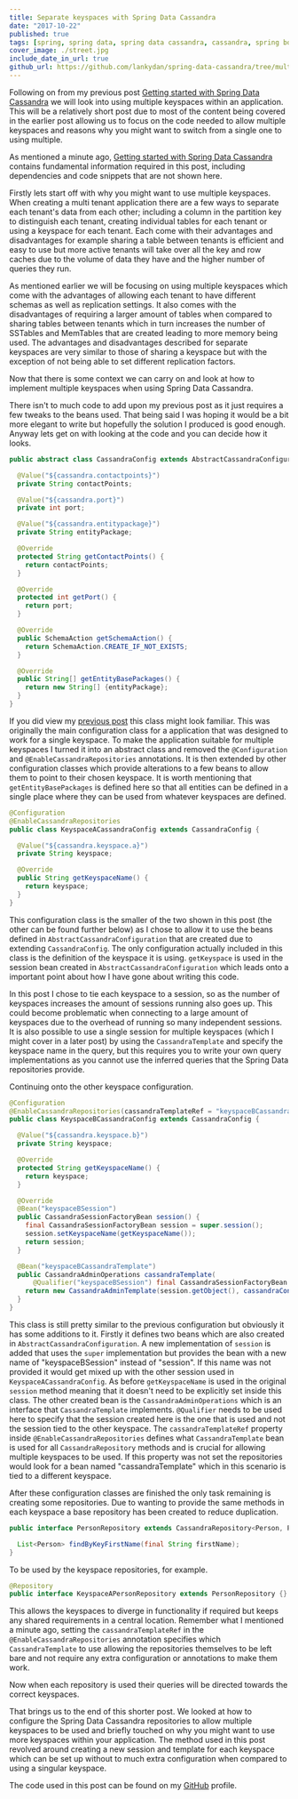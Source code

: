 ```yaml
---
title: Separate keyspaces with Spring Data Cassandra
date: "2017-10-22"
published: true
tags: [spring, spring data, spring data cassandra, cassandra, spring boot, java]
cover_image: ./street.jpg
include_date_in_url: true
github_url: https://github.com/lankydan/spring-data-cassandra/tree/multiple_key_spaces
---
```


Following on from my previous post [Getting started with Spring Data Cassandra](https://lankydan.dev/2017/10/12/getting-started-with-spring-data-cassandra) we will look into using multiple keyspaces within an application. This will be a relatively short post due to most of the content being covered in the earlier post allowing us to focus on the code needed to allow multiple keyspaces and reasons why you might want to switch from a single one to using multiple.

As mentioned a minute ago, [Getting started with Spring Data Cassandra](https://lankydan.dev/2017/10/12/getting-started-with-spring-data-cassandra) contains fundamental information required in this post, including dependencies and code snippets that are not shown here.

Firstly lets start off with why you might want to use multiple keyspaces. When creating a multi tenant application there are a few ways to separate each tenant's data from each other; including a column in the partition key to distinguish each tenant, creating individual tables for each tenant or using a keyspace for each tenant. Each come with their advantages and disadvantages for example sharing a table between tenants is efficient and easy to use but more active tenants will take over all the key and row caches due to the volume of data they have and the higher number of queries they run.

As mentioned earlier we will be focusing on using multiple keyspaces which come with the advantages of allowing each tenant to have different schemas as well as replication settings. It also comes with the disadvantages of requiring a larger amount of tables when compared to sharing tables between tenants which in turn increases the number of SSTables and MemTables that are created leading to more memory being used. The advantages and disadvantages described for separate keyspaces are very similar to those of sharing a keyspace but with the exception of not being able to set different replication factors.

Now that there is some context we can carry on and look at how to implement multiple keyspaces when using Spring Data Cassandra.

There isn't to much code to add upon my previous post as it just requires a few tweaks to the beans used. That being said I was hoping it would be a bit more elegant to write but hopefully the solution I produced is good enough. Anyway lets get on with looking at the code and you can decide how it looks.

```java
public abstract class CassandraConfig extends AbstractCassandraConfiguration {

  @Value("${cassandra.contactpoints}")
  private String contactPoints;

  @Value("${cassandra.port}")
  private int port;

  @Value("${cassandra.entitypackage}")
  private String entityPackage;

  @Override
  protected String getContactPoints() {
    return contactPoints;
  }

  @Override
  protected int getPort() {
    return port;
  }

  @Override
  public SchemaAction getSchemaAction() {
    return SchemaAction.CREATE_IF_NOT_EXISTS;
  }

  @Override
  public String[] getEntityBasePackages() {
    return new String[] {entityPackage};
  }
}
```

If you did view my [previous post](https://lankydan.dev/2017/10/12/getting-started-with-spring-data-cassandra) this class might look familiar. This was originally the main configuration class for a application that was designed to work for a single keyspace. To make the application suitable for multiple keyspaces I turned it into an abstract class and removed the `@Configuration` and `@EnableCassandraRepositories` annotations. It is then extended by other configuration classes which provide alterations to a few beans to allow them to point to their chosen keyspace. It is worth mentioning that `getEntityBasePackages` is defined here so that all entities can be defined in a single place where they can be used from whatever keyspaces are defined.

```java
@Configuration
@EnableCassandraRepositories
public class KeyspaceACassandraConfig extends CassandraConfig {

  @Value("${cassandra.keyspace.a}")
  private String keyspace;

  @Override
  public String getKeyspaceName() {
    return keyspace;
  }
}
```

This configuration class is the smaller of the two shown in this post (the other can be found further below) as I chose to allow it to use the beans defined in `AbstractCassandraConfiguration` that are created due to extending `CassandraConfig`. The only configuration actually included in this class is the definition of the keyspace it is using. `getKeyspace` is used in the session bean created in `AbstractCassandraConfiguration` which leads onto a important point about how I have gone about writing this code.

In this post I chose to tie each keyspace to a session, so as the number of keyspaces increases the amount of sessions running also goes up. This could become problematic when connecting to a large amount of keyspaces due to the overhead of running so many independent sessions. It is also possible to use a single session for multiple keyspaces (which I might cover in a later post) by using the `CassandraTemplate` and specify the keyspace name in the query, but this requires you to write your own query implementations as you cannot use the inferred queries that the Spring Data repositories provide.

Continuing onto the other keyspace configuration.

```java
@Configuration
@EnableCassandraRepositories(cassandraTemplateRef = "keyspaceBCassandraTemplate")
public class KeyspaceBCassandraConfig extends CassandraConfig {

  @Value("${cassandra.keyspace.b}")
  private String keyspace;

  @Override
  protected String getKeyspaceName() {
    return keyspace;
  }

  @Override
  @Bean("keyspaceBSession")
  public CassandraSessionFactoryBean session() {
    final CassandraSessionFactoryBean session = super.session();
    session.setKeyspaceName(getKeyspaceName());
    return session;
  }

  @Bean("keyspaceBCassandraTemplate")
  public CassandraAdminOperations cassandraTemplate(
      @Qualifier("keyspaceBSession") final CassandraSessionFactoryBean session) throws Exception {
    return new CassandraAdminTemplate(session.getObject(), cassandraConverter());
  }
}
```

This class is still pretty similar to the previous configuration but obviously it has some additions to it. Firstly it defines two beans which are also created in `AbstractCassandraConfiguration`. A new implementation of `session` is added that uses the `super` implementation but provides the bean with a new name of "keyspaceBSession" instead of "session". If this name was not provided it would get mixed up with the other session used in `KeyspaceACassandraConfig`. As before `getKeyspaceName` is used in the original `session` method meaning that it doesn't need to be explicitly set inside this class. The other created bean is the `CassandraAdminOperations` which is an interface that `CassandraTemplate` implements. `@Qualifier` needs to be used here to specify that the session created here is the one that is used and not the session tied to the other keyspace. The `cassandraTemplateRef` property inside `@EnableCassandraRepositories` defines what `CassandraTemplate` bean is used for all `CassandraRepository` methods and is crucial for allowing multiple keyspaces to be used. If this property was not set the repositories would look for a bean named "cassandraTemplate" which in this scenario is tied to a different keyspace.

After these configuration classes are finished the only task remaining is creating some repositories. Due to wanting to provide the same methods in each keyspace a base repository has been created to reduce duplication.

```java
public interface PersonRepository extends CassandraRepository<Person, PersonKey> {

  List<Person> findByKeyFirstName(final String firstName);
}
```

To be used by the keyspace repositories, for example.

```java
@Repository
public interface KeyspaceAPersonRepository extends PersonRepository {}
```

This allows the keyspaces to diverge in functionality if required but keeps any shared requirements in a central location. Remember what I mentioned a minute ago, setting the `cassandraTemplateRef` in the `@EnableCassandraRepositories` annotation specifies which `CassandraTemplate` to use allowing the repositories themselves to be left bare and not require any extra configuration or annotations to make them work.

Now when each repository is used their queries will be directed towards the correct keyspaces.

That brings us to the end of this shorter post. We looked at how to configure the Spring Data Cassandra repositories to allow multiple keyspaces to be used and briefly touched on why you might want to use more keyspaces within your application. The method used in this post revolved around creating a new session and template for each keyspace which can be set up without to much extra configuration when compared to using a singular keyspace.

The code used in this post can be found on my [GitHub](https://github.com/lankydan/spring-data-cassandra/tree/multiple_key_spaces) profile.